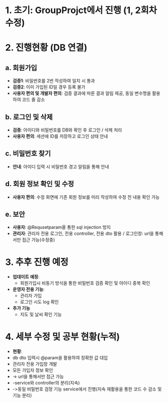 # 1. 초기: GroupProjct에서 진행 (1, 2회차 수정)

# 2. 진행현황 (DB 연결)
## a. 회원가입
- **검증1**: 비밀번호를 2번 작성하여 일치 시 통과
- **검증2**: 이미 가입된 ID일 경우 등록 불가
- **사용자 편의 및 개발자 편의**: 검증 결과에 따른 결과 알림 제공, 동일 변수명을 활용하여 코드 줄 감소
  
## b. 로그인 및 삭제
- **검증**: 아이디와 비밀번호를 DB와 확인 후 로그인 / 삭제 처리
- **사용자 편의**: 세션에 ID를 저장하고 로그인 상태 안내

## c. 비밀번호 찾기
- **안내**: 아이디 입력 시 비밀번호 경고 알림을 통해 안내

## d. 회원 정보 확인 및 수정
- **사용자 편의**: 수정 화면에 기존 회원 정보를 미리 작성하여 수정 전 내용 확인 가능
## e. 보안
- **사용자**: @Requsetparam올 통한 sql injection 방지
- **관리자**: 관리자 전용 로그인, 전용 controller, 전용 dto 활용 / 로그인창: url을 통해서만 접근 가능(수정중)


# 3. 추후 진행 예정
- **업데이트 예정**:
  - 회원가입시 비동기 방식을 통한 비밀번호 검증 확인 및 아이디 중복 확인
- **운영자 전용 기능**:
  - 관리자 가입
  - 로그인 시도 log 확인
- **추가 기능**
  - 지도 및 날씨 확인 기능
 


# 4. 세부 수정 및 공부 현황(누적)
- **현황**:
- db dto 입력시 @param을 활용하여 정확한 값 대입
- 관리자 전용 가입창 개발
- 모든 가입자 정보 확인
- -> url을 통해서만 접근 가능
- -service와 controller의 분리(지속)
- ->동일 비밀번호 검정 기능 service에서 진행(지속 재활용을 통한 코드 수 감소 및 기능 분리)
